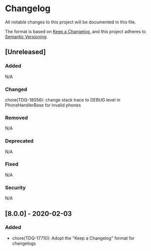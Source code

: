 # Changelog
All notable changes to this project will be documented in this file.

The format is based on [Keep a Changelog](https://keepachangelog.com/en/1.0.0/),
and this project adheres to [Semantic Versioning](https://semver.org/spec/v2.0.0.html).

## [Unreleased]
### Added
N/A
### Changed
chore(TDQ-18056): change stack trace to DEBUG level in PhoneHandlerBase for invalid phones
### Removed
N/A
### Deprecated
N/A
### Fixed
N/A
### Security
N/A

## [8.0.0] - 2020-02-03
### Added
- chore(TDQ-17710): Adopt the "Keep a Changelog" format for changelogs
